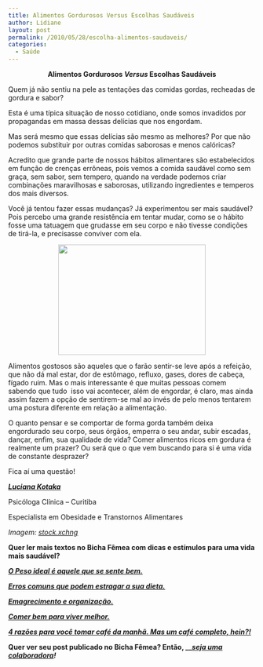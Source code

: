 ```yaml
---
title: Alimentos Gordurosos Versus Escolhas Saudáveis
author: Lidiane
layout: post
permalink: /2010/05/28/escolha-alimentos-saudaveis/
categories:
  - Saúde
---
```

<p style="text-align: center;">
  <strong>Alimentos Gordurosos <em>Versus</em> Escolhas Saudáveis</strong>
</p>

Quem já não sentiu na pele as tentações das comidas gordas, recheadas de gordura e sabor?

Esta é uma típica situação de nosso cotidiano, onde somos invadidos por propagandas em massa dessas delícias que nos engordam.

Mas será mesmo que essas delícias são mesmo as melhores? Por que não podemos substituir por outras comidas saborosas e menos calóricas?

<!--more-->

Acredito que grande parte de nossos hábitos alimentares são estabelecidos em função de crenças errôneas, pois vemos a comida saudável como sem graça, sem sabor, sem tempero, quando na verdade podemos criar combinações maravilhosas e saborosas, utilizando ingredientes e temperos dos mais diversos.

Você já tentou fazer essas mudanças? Já experimentou ser mais saudável? Pois percebo uma grande resistência em tentar mudar, como se o hábito fosse uma tatuagem que grudasse em seu corpo e não tivesse condições de tirá-la, e precisasse conviver com ela.

<p style="text-align: center;">
  <a href="https://www.trololodemulher.com.br/2010/07/morango.jpg"><img class="size-medium wp-image-4934 aligncenter" title="morango" src="https://www.trololodemulher.com.br/2010/07/morango-300x225.jpg" alt="" width="300" height="225" /></a>
</p>

Alimentos gostosos são aqueles que o farão sentir-se leve após a refeição, que não dá mal estar, dor de estômago, refluxo, gases, dores de cabeça, fígado ruim. Mas o mais interessante é que muitas pessoas comem sabendo que tudo  isso vai acontecer, além de engordar, é claro, mas ainda assim fazem a opção de sentirem-se mal ao invés de pelo menos tentarem uma postura diferente em relação a alimentação.

O quanto pensar e se comportar de forma gorda também deixa engordurado seu corpo, seus órgãos, emperra o seu andar, subir escadas, dançar, enfim, sua qualidade de vida? Comer alimentos ricos em gordura é realmente um prazer? Ou será que o que vem buscando para si é uma vida de constante desprazer?

Fica aí uma questão!

**_<a href="http://blog.comportamentomagro.com.br/" target="_blank" rel="noopener noreferrer">Luciana Kotaka</a>_**

Psicóloga Clínica – Curitiba

Especialista em Obesidade e Transtornos Alimentares

_Imagem:_ <a href="http://www.sxc.hu/" target="_blank" rel="noopener noreferrer"><em>stock.xchng</em></a>

**Quer ler mais textos no Bicha Fêmea com dicas e estímulos para uma vida mais saudável?**

**_[O Peso ideal é aquele que se sente bem.](http://www.trololodemulher.com.br/2010/03/01/bicha-femea-colaboradora-%e2%80%93-luciana-kotaka-2/)_**

**_[Erros comuns que podem estragar a sua dieta.](http://www.trololodemulher.com.br/2010/02/02/bicha-femea-colaboradora-%e2%80%93-kilza-miranda/)_**

**_[Emagrecimento e organização.](http://www.trololodemulher.com.br/2010/01/26/bicha-femea-colaboradora-%e2%80%93-luciana-kotaka/)_**

**_[Comer bem para viver melhor.](http://www.trololodemulher.com.br/2010/01/13/bicha-fmea-colaboradora-luciana-kotaka/)_**

**_[4 razões para você tomar café da manhã. Mas um café completo, hein?!](http://www.trololodemulher.com.br/2009/02/07/4-razes-para-voc-tomar-caf-da-manh-mas-um-caf-completo-hein/)_**

**Quer ver seu post publicado no Bicha Fêmea? Então, __[_seja uma colaboradora_](http://www.trololodemulher.com.br/colabore/)_!_**